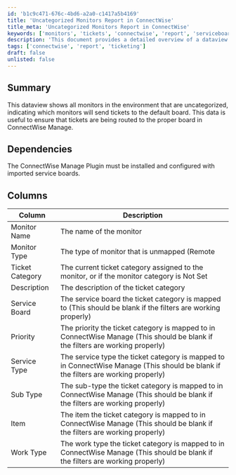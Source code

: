 ```yaml
---
id: 'b1c9c471-676c-4bd6-a2a0-c1417a5b4169'
title: 'Uncategorized Monitors Report in ConnectWise'
title_meta: 'Uncategorized Monitors Report in ConnectWise'
keywords: ['monitors', 'tickets', 'connectwise', 'report', 'serviceboard']
description: 'This document provides a detailed overview of a dataview that lists all monitors in the ConnectWise environment that are uncategorized. It highlights the implications for ticket routing to the default board and the importance of ensuring proper ticket management in ConnectWise Manage.'
tags: ['connectwise', 'report', 'ticketing']
draft: false
unlisted: false
---
```


## Summary

This dataview shows all monitors in the environment that are uncategorized, indicating which monitors will send tickets to the default board. This data is useful to ensure that tickets are being routed to the proper board in ConnectWise Manage.

## Dependencies

The ConnectWise Manage Plugin must be installed and configured with imported service boards.

## Columns

| Column          | Description                                                                                             |
|-----------------|---------------------------------------------------------------------------------------------------------|
| Monitor Name    | The name of the monitor                                                                                 |
| Monitor Type    | The type of monitor that is unmapped (Remote | Internal)                                              |
| Ticket Category  | The current ticket category assigned to the monitor, or if the monitor category is Not Set              |
| Description     | The description of the ticket category                                                                  |
| Service Board   | The service board the ticket category is mapped to (This should be blank if the filters are working properly) |
| Priority        | The priority the ticket category is mapped to in ConnectWise Manage (This should be blank if the filters are working properly) |
| Service Type    | The service type the ticket category is mapped to in ConnectWise Manage (This should be blank if the filters are working properly) |
| Sub Type        | The sub-type the ticket category is mapped to in ConnectWise Manage (This should be blank if the filters are working properly) |
| Item            | The item the ticket category is mapped to in ConnectWise Manage (This should be blank if the filters are working properly) |
| Work Type       | The work type the ticket category is mapped to in ConnectWise Manage (This should be blank if the filters are working properly) |
